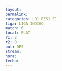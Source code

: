 ```yaml
---
layout: 
permalink: 
categories: LO1 RES1 E1
liga: LIGA INDIGO
match: 6
local: PLAT
r1: 2
r2: 0
out: DES
stream: 
hora: 
fecha:
---
```

